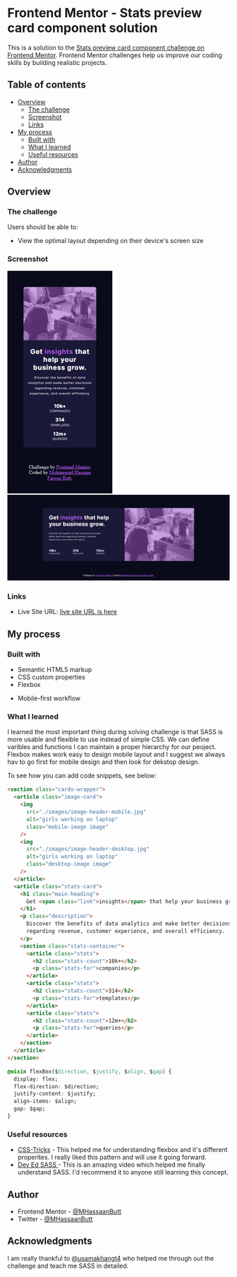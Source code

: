# Frontend Mentor - Stats preview card component solution

This is a solution to the [Stats preview card component challenge on Frontend Mentor](https://www.frontendmentor.io/challenges/stats-preview-card-component-8JqbgoU62). Frontend Mentor challenges help us improve our coding skills by building realistic projects.

## Table of contents

- [Overview](#overview)
  - [The challenge](#the-challenge)
  - [Screenshot](#screenshot)
  - [Links](#links)
- [My process](#my-process)
  - [Built with](#built-with)
  - [What I learned](#what-i-learned)
  - [Useful resources](#useful-resources)
- [Author](#author)
- [Acknowledgments](#acknowledgments)

## Overview

### The challenge

Users should be able to:

- View the optimal layout depending on their device's screen size

### Screenshot

![](design/screenshot-mobile-view.png)
![](design/screenshot-dekstop-view.png)

### Links

<!-- - Solution URL: [Add solution URL here](https://your-solution-url.com) -->

- Live Site URL: [live site URL is here](https://mhassaanbutt.github.io/stats-preview-card/)

## My process

### Built with

- Semantic HTML5 markup
- CSS custom properties
- Flexbox
<!-- - CSS Grid -->
- Mobile-first workflow
<!-- - [React](https://reactjs.org/) - JS library
- [Next.js](https://nextjs.org/) - React framework
- [Styled Components](https://styled-components.com/) - For styles -->

### What I learned

I learned the most important thing during solving challenge is that SASS is more usable and flexible to use instead of simple CSS. We can define varibles and functions I can maintain a proper hierarchy for our peoject. Flexbox makes work easy to design mobile layout and I suggest we always hav to go first for mobile design and then look for dekstop design.

To see how you can add code snippets, see below:

```html
<section class="cards-wrapper">
  <article class="image-card">
    <img
      src="./images/image-header-mobile.jpg"
      alt="girls working on laptop"
      class="mobile-image image"
    />
    <img
      src="./images/image-header-desktop.jpg"
      alt="girls working on laptop"
      class="desktop-image image"
    />
  </article>
  <article class="stats-card">
    <h1 class="main-heading">
      Get <span class="link">insights</span> that help your business grow.
    </h1>
    <p class="description">
      Discover the benefits of data analytics and make better decisions
      regarding revenue, customer experience, and overall efficiency.
    </p>
    <section class="stats-container">
      <article class="stats">
        <h2 class="stats-count">10k+</h2>
        <p class="stats-for">companies</p>
      </article>
      <article class="stats">
        <h2 class="stats-count">314</h2>
        <p class="stats-for">templates</p>
      </article>
      <article class="stats">
        <h2 class="stats-count">12m+</h2>
        <p class="stats-for">queries</p>
      </article>
    </section>
  </article>
</section>
```

```css
@mixin flexBox($direction, $justify, $align, $gap) {
  display: flex;
  flex-direction: $direction;
  justify-content: $justify;
  align-items: $align;
  gap: $gap;
}
```

### Useful resources

- [CSS-Tricks](https://css-tricks.com/) - This helped me for understanding flexbox and it's different properites. I really liked this pattern and will use it going forward.
- [Dev Ed SASS ](https://www.youtube.com/watch?v=Zz6eOVaaelI) - This is an amazing video which helped me finally understand SASS. I'd recommend it to anyone still learning this concept.

## Author

- Frontend Mentor - [@MHassaanButt](https://www.frontendmentor.io/profile/MHassaanButt)
- Twitter - [@MHassaanButt](https://www.twitter.com/MHassaanButt)

## Acknowledgments

I am really thankful to [@usamakhangt4](https://github.com/usamakhangt4) who helped me through out the challenge and teach me SASS in detailed.
